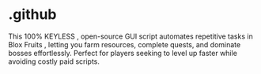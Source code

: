 # .github
This 100% KEYLESS , open-source GUI script automates repetitive tasks in Blox Fruits , letting you farm resources, complete quests, and dominate bosses effortlessly. Perfect for players seeking to level up faster while avoiding costly paid scripts.
